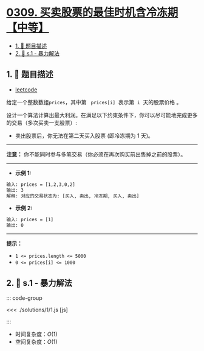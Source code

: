 # [0309. 买卖股票的最佳时机含冷冻期【中等】](https://github.com/tnotesjs/TNotes.leetcode/tree/main/notes/0309.%20%E4%B9%B0%E5%8D%96%E8%82%A1%E7%A5%A8%E7%9A%84%E6%9C%80%E4%BD%B3%E6%97%B6%E6%9C%BA%E5%90%AB%E5%86%B7%E5%86%BB%E6%9C%9F%E3%80%90%E4%B8%AD%E7%AD%89%E3%80%91)

<!-- region:toc -->

- [1. 📝 题目描述](#1--题目描述)
- [2. 🎯 s.1 - 暴力解法](#2--s1---暴力解法)

<!-- endregion:toc -->

## 1. 📝 题目描述

- [leetcode](https://leetcode.cn/problems/best-time-to-buy-and-sell-stock-with-cooldown/)

给定一个整数数组`prices`，其中第   `prices[i]`  表示第  `i`  天的股票价格 。​

设计一个算法计算出最大利润。在满足以下约束条件下，你可以尽可能地完成更多的交易（多次买卖一支股票）:

- 卖出股票后，你无法在第二天买入股票 (即冷冻期为 1 天)。

---

**注意：** 你不能同时参与多笔交易（你必须在再次购买前出售掉之前的股票）。

---

- **示例 1:**

```txt
输入: prices = [1,2,3,0,2]
输出: 3
解释: 对应的交易状态为: [买入, 卖出, 冷冻期, 买入, 卖出]
```

- **示例 2:**

```txt
输入: prices = [1]
输出: 0
```

---

**提示：**

- `1 <= prices.length <= 5000`
- `0 <= prices[i] <= 1000`

## 2. 🎯 s.1 - 暴力解法

::: code-group

<<< ./solutions/1/1.js [js]

:::

- 时间复杂度：$O(1)$
- 空间复杂度：$O(1)$
